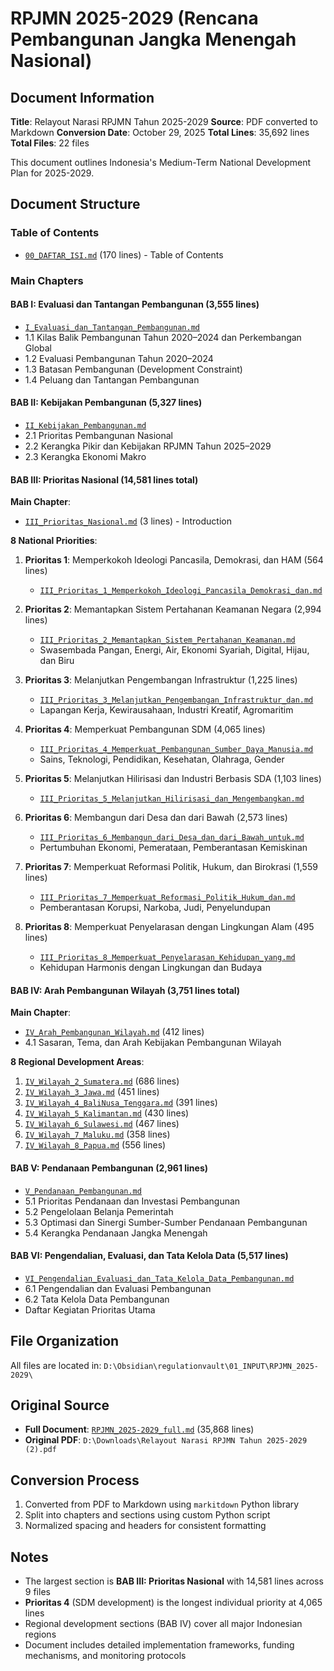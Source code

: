 # RPJMN 2025-2029 (Rencana Pembangunan Jangka Menengah Nasional)

## Document Information

**Title**: Relayout Narasi RPJMN Tahun 2025-2029
**Source**: PDF converted to Markdown
**Conversion Date**: October 29, 2025
**Total Lines**: 35,692 lines
**Total Files**: 22 files

This document outlines Indonesia's Medium-Term National Development Plan for 2025-2029.

## Document Structure

### Table of Contents
- [`00_DAFTAR_ISI.md`](./00_DAFTAR_ISI.md) (170 lines) - Table of Contents

### Main Chapters

#### BAB I: Evaluasi dan Tantangan Pembangunan (3,555 lines)
- [`I_Evaluasi_dan_Tantangan_Pembangunan.md`](./I_Evaluasi_dan_Tantangan_Pembangunan.md)
- 1.1 Kilas Balik Pembangunan Tahun 2020–2024 dan Perkembangan Global
- 1.2 Evaluasi Pembangunan Tahun 2020–2024
- 1.3 Batasan Pembangunan (Development Constraint)
- 1.4 Peluang dan Tantangan Pembangunan

#### BAB II: Kebijakan Pembangunan (5,327 lines)
- [`II_Kebijakan_Pembangunan.md`](./II_Kebijakan_Pembangunan.md)
- 2.1 Prioritas Pembangunan Nasional
- 2.2 Kerangka Pikir dan Kebijakan RPJMN Tahun 2025–2029
- 2.3 Kerangka Ekonomi Makro

#### BAB III: Prioritas Nasional (14,581 lines total)

**Main Chapter**:
- [`III_Prioritas_Nasional.md`](./III_Prioritas_Nasional.md) (3 lines) - Introduction

**8 National Priorities**:

1. **Prioritas 1**: Memperkokoh Ideologi Pancasila, Demokrasi, dan HAM (564 lines)
   - [`III_Prioritas_1_Memperkokoh_Ideologi_Pancasila_Demokrasi_dan.md`](./III_Prioritas_1_Memperkokoh_Ideologi_Pancasila_Demokrasi_dan.md)

2. **Prioritas 2**: Memantapkan Sistem Pertahanan Keamanan Negara (2,994 lines)
   - [`III_Prioritas_2_Memantapkan_Sistem_Pertahanan_Keamanan.md`](./III_Prioritas_2_Memantapkan_Sistem_Pertahanan_Keamanan.md)
   - Swasembada Pangan, Energi, Air, Ekonomi Syariah, Digital, Hijau, dan Biru

3. **Prioritas 3**: Melanjutkan Pengembangan Infrastruktur (1,225 lines)
   - [`III_Prioritas_3_Melanjutkan_Pengembangan_Infrastruktur_dan.md`](./III_Prioritas_3_Melanjutkan_Pengembangan_Infrastruktur_dan.md)
   - Lapangan Kerja, Kewirausahaan, Industri Kreatif, Agromaritim

4. **Prioritas 4**: Memperkuat Pembangunan SDM (4,065 lines)
   - [`III_Prioritas_4_Memperkuat_Pembangunan_Sumber_Daya_Manusia.md`](./III_Prioritas_4_Memperkuat_Pembangunan_Sumber_Daya_Manusia.md)
   - Sains, Teknologi, Pendidikan, Kesehatan, Olahraga, Gender

5. **Prioritas 5**: Melanjutkan Hilirisasi dan Industri Berbasis SDA (1,103 lines)
   - [`III_Prioritas_5_Melanjutkan_Hilirisasi_dan_Mengembangkan.md`](./III_Prioritas_5_Melanjutkan_Hilirisasi_dan_Mengembangkan.md)

6. **Prioritas 6**: Membangun dari Desa dan dari Bawah (2,573 lines)
   - [`III_Prioritas_6_Membangun_dari_Desa_dan_dari_Bawah_untuk.md`](./III_Prioritas_6_Membangun_dari_Desa_dan_dari_Bawah_untuk.md)
   - Pertumbuhan Ekonomi, Pemerataan, Pemberantasan Kemiskinan

7. **Prioritas 7**: Memperkuat Reformasi Politik, Hukum, dan Birokrasi (1,559 lines)
   - [`III_Prioritas_7_Memperkuat_Reformasi_Politik_Hukum_dan.md`](./III_Prioritas_7_Memperkuat_Reformasi_Politik_Hukum_dan.md)
   - Pemberantasan Korupsi, Narkoba, Judi, Penyelundupan

8. **Prioritas 8**: Memperkuat Penyelarasan dengan Lingkungan Alam (495 lines)
   - [`III_Prioritas_8_Memperkuat_Penyelarasan_Kehidupan_yang.md`](./III_Prioritas_8_Memperkuat_Penyelarasan_Kehidupan_yang.md)
   - Kehidupan Harmonis dengan Lingkungan dan Budaya

#### BAB IV: Arah Pembangunan Wilayah (3,751 lines total)

**Main Chapter**:
- [`IV_Arah_Pembangunan_Wilayah.md`](./IV_Arah_Pembangunan_Wilayah.md) (412 lines)
- 4.1 Sasaran, Tema, dan Arah Kebijakan Pembangunan Wilayah

**8 Regional Development Areas**:

1. [`IV_Wilayah_2_Sumatera.md`](./IV_Wilayah_2_Sumatera.md) (686 lines)
2. [`IV_Wilayah_3_Jawa.md`](./IV_Wilayah_3_Jawa.md) (451 lines)
3. [`IV_Wilayah_4_BaliNusa_Tenggara.md`](./IV_Wilayah_4_BaliNusa_Tenggara.md) (391 lines)
4. [`IV_Wilayah_5_Kalimantan.md`](./IV_Wilayah_5_Kalimantan.md) (430 lines)
5. [`IV_Wilayah_6_Sulawesi.md`](./IV_Wilayah_6_Sulawesi.md) (467 lines)
6. [`IV_Wilayah_7_Maluku.md`](./IV_Wilayah_7_Maluku.md) (358 lines)
7. [`IV_Wilayah_8_Papua.md`](./IV_Wilayah_8_Papua.md) (556 lines)

#### BAB V: Pendanaan Pembangunan (2,961 lines)
- [`V_Pendanaan_Pembangunan.md`](./V_Pendanaan_Pembangunan.md)
- 5.1 Prioritas Pendanaan dan Investasi Pembangunan
- 5.2 Pengelolaan Belanja Pemerintah
- 5.3 Optimasi dan Sinergi Sumber-Sumber Pendanaan Pembangunan
- 5.4 Kerangka Pendanaan Jangka Menengah

#### BAB VI: Pengendalian, Evaluasi, dan Tata Kelola Data (5,517 lines)
- [`VI_Pengendalian_Evaluasi_dan_Tata_Kelola_Data_Pembangunan.md`](./VI_Pengendalian_Evaluasi_dan_Tata_Kelola_Data_Pembangunan.md)
- 6.1 Pengendalian dan Evaluasi Pembangunan
- 6.2 Tata Kelola Data Pembangunan
- Daftar Kegiatan Prioritas Utama

## File Organization

All files are located in: `D:\Obsidian\regulationvault\01_INPUT\RPJMN_2025-2029\`

## Original Source

- **Full Document**: [`RPJMN_2025-2029_full.md`](../RPJMN_2025-2029_full.md) (35,868 lines)
- **Original PDF**: `D:\Downloads\Relayout Narasi RPJMN Tahun 2025-2029 (2).pdf`

## Conversion Process

1. Converted from PDF to Markdown using `markitdown` Python library
2. Split into chapters and sections using custom Python script
3. Normalized spacing and headers for consistent formatting

## Notes

- The largest section is **BAB III: Prioritas Nasional** with 14,581 lines across 9 files
- **Prioritas 4** (SDM development) is the longest individual priority at 4,065 lines
- Regional development sections (BAB IV) cover all major Indonesian regions
- Document includes detailed implementation frameworks, funding mechanisms, and monitoring protocols
